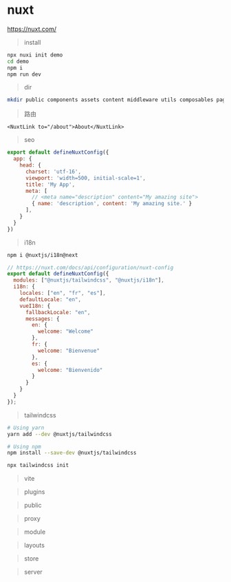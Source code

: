 # nuxt

https://nuxt.com/

> install

``` bash
npx nuxi init demo
cd demo
npm i
npm run dev
```

> dir

``` bash
mkdir public components assets content middleware utils composables pages plugins layouts server 
```

> 路由

``` vue
<NuxtLink to="/about">About</NuxtLink>
```
> seo

``` js
export default defineNuxtConfig({
  app: {
    head: {
      charset: 'utf-16',
      viewport: 'width=500, initial-scale=1',
      title: 'My App',
      meta: [
        // <meta name="description" content="My amazing site">
        { name: 'description', content: 'My amazing site.' }
      ],
    }
  }
})

```

> i18n
``` bash
npm i @nuxtjs/i18n@next
```
``` js
// https://nuxt.com/docs/api/configuration/nuxt-config
export default defineNuxtConfig({
  modules: ["@nuxtjs/tailwindcss", "@nuxtjs/i18n"],
  i18n: {
    locales: ["en", "fr", "es"],
    defaultLocale: "en",
    vueI18n: {
      fallbackLocale: "en",
      messages: {
        en: {
          welcome: "Welcome"
        },
        fr: {
          welcome: "Bienvenue"
        },
        es: {
          welcome: "Bienvenido"
        }
      }
    }
  }
});

```
> tailwindcss

``` bash
# Using yarn
yarn add --dev @nuxtjs/tailwindcss

# Using npm
npm install --save-dev @nuxtjs/tailwindcss

npx tailwindcss init
```

> vite

> plugins

> public

> proxy

> module

> layouts

> store

> server

